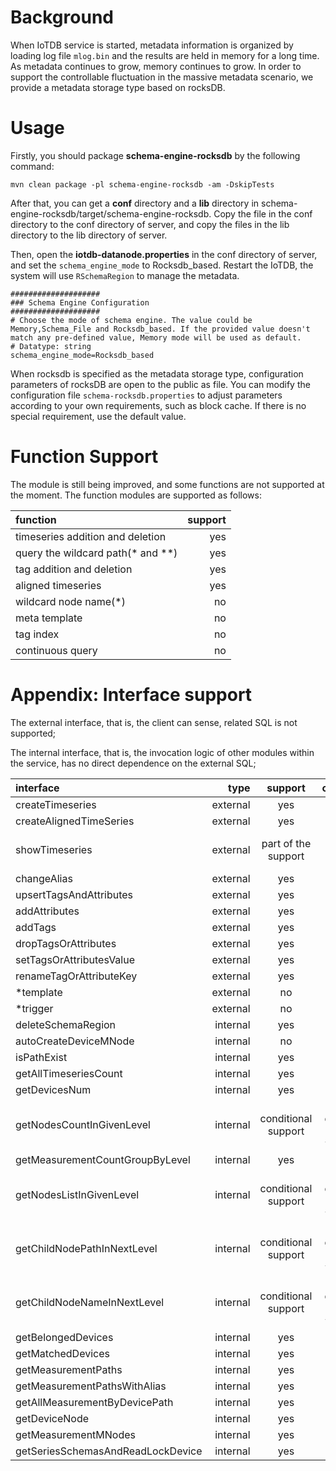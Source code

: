 <!--

    Licensed to the Apache Software Foundation (ASF) under one
    or more contributor license agreements.  See the NOTICE file
    distributed with this work for additional information
    regarding copyright ownership.  The ASF licenses this file
    to you under the Apache License, Version 2.0 (the
    "License"); you may not use this file except in compliance
    with the License.  You may obtain a copy of the License at
    
        http://www.apache.org/licenses/LICENSE-2.0
    
    Unless required by applicable law or agreed to in writing,
    software distributed under the License is distributed on an
    "AS IS" BASIS, WITHOUT WARRANTIES OR CONDITIONS OF ANY
    KIND, either express or implied.  See the License for the
    specific language governing permissions and limitations
    under the License.

-->

# Background

When IoTDB service is started, metadata information is organized by loading log file `mlog.bin` and the results are held
in memory for a long time. As metadata continues to grow, memory continues to grow. In order to support the controllable
fluctuation in the massive metadata scenario, we provide a metadata storage type based on rocksDB.

# Usage

Firstly, you should package **schema-engine-rocksdb** by the following command:

```shell
mvn clean package -pl schema-engine-rocksdb -am -DskipTests
```

After that, you can get a **conf** directory and a **lib** directory in
schema-engine-rocksdb/target/schema-engine-rocksdb. Copy the file in the conf directory to the conf directory of server,
and copy the files in the lib directory to the lib directory of server.

Then, open the **iotdb-datanode.properties** in the conf directory of server, and set the `schema_engine_mode` to
Rocksdb_based. Restart the IoTDB, the system will use `RSchemaRegion` to manage the metadata.

```
####################
### Schema Engine Configuration
####################
# Choose the mode of schema engine. The value could be Memory,Schema_File and Rocksdb_based. If the provided value doesn't match any pre-defined value, Memory mode will be used as default.
# Datatype: string
schema_engine_mode=Rocksdb_based

```

When rocksdb is specified as the metadata storage type, configuration parameters of rocksDB are open to the public as file. You can modify the configuration file `schema-rocksdb.properties` to adjust parameters according to your own requirements, such as block cache.  If there is no special requirement, use the default value.

# Function Support

The module is still being improved, and some functions are not supported at the moment. The function modules are supported as follows:

| function | support | 
| :-----| ----: |
| timeseries addition and deletion | yes |
| query the wildcard path(* and **) | yes |
| tag addition and deletion | yes |
| aligned timeseries | yes |
| wildcard node name(*) | no |
| meta template | no |
| tag index | no |
| continuous query | no |


# Appendix: Interface support

The external interface, that is, the client can sense, related SQL is not supported;

The internal interface, that is, the invocation logic of other modules within the service, has no direct dependence on the external SQL;

| interface | type | support | comment |
| :-----| ----: | :----: | :----: |
| createTimeseries | external | yes | |
| createAlignedTimeSeries | external | yes | |
| showTimeseries | external | part of the support | not support LATEST |
| changeAlias | external | yes | |
| upsertTagsAndAttributes | external | yes | |
| addAttributes | external | yes | |
| addTags | external | yes | |
| dropTagsOrAttributes | external | yes | |
| setTagsOrAttributesValue | external | yes | |
| renameTagOrAttributeKey | external | yes | |
| *template | external | no | |
| *trigger | external | no | |
| deleteSchemaRegion | internal | yes | |
| autoCreateDeviceMNode | internal | no | |
| isPathExist | internal | yes | |
| getAllTimeseriesCount | internal | yes | |
| getDevicesNum | internal | yes | |
| getNodesCountInGivenLevel | internal | conditional support | path does not support wildcard |
| getMeasurementCountGroupByLevel | internal | yes | |
| getNodesListInGivenLevel | internal | conditional support | path does not support wildcard |
| getChildNodePathInNextLevel | internal | conditional support | path does not support wildcard |
| getChildNodeNameInNextLevel | internal | conditional support | path does not support wildcard |
| getBelongedDevices | internal | yes | |
| getMatchedDevices | internal | yes | |
| getMeasurementPaths | internal | yes | |
| getMeasurementPathsWithAlias | internal | yes | |
| getAllMeasurementByDevicePath | internal | yes | |
| getDeviceNode | internal | yes | |
| getMeasurementMNodes | internal | yes | |
| getSeriesSchemasAndReadLockDevice | internal | yes | |
